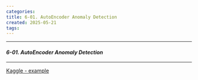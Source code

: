 ```yaml
---
categories: 
title: 6-01. AutoEncoder Anomaly Detection
created: 2025-05-21
tags:
---
```

---
#### *6-01. AutoEncoder Anomaly Detection*
---

[Kaggle - example](https://www.kaggle.com/code/robinteuwens/anomaly-detection-with-auto-encoders)



